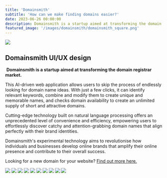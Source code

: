```yaml
---
title: 'Domainsmith'
subtitle: 'How can we make finding domains easier?'
date: 2023-06-26 00:00:00
description: Domainsmith is a startup aimed at transforming the domain registrar market.
featured_image: '/images/domainsmith/domainsmith_square.png'
---
```


<!-- <div><img src="/images/domainsmith/domainsmith_banner.png" class="banner"></div> -->

<div class="banner"><img src="/images/domainsmith/domainsmith_banner.png" class="banner_img"></div>

## Domainsmith UI/UX design
​
**Domainsmith is a startup aimed at transforming the domain registrar market.**

This AI-driven web application allows users to skip the process of endlessly looking for domain name ideas. With just a few clicks, it can identify relevant keywords, combine and modify them to create unique and memorable names, and checks domain availability to create an unlimited supply of short and attractive domains.

Cutting-edge technology built on natural language processing offers an unprecedented level of convenience and efficiency, empowering users to effortlessly discover catchy and attention-grabbing domain names that align perfectly with their brand identities.

Domainsmith's experimental technology aims to revolutionise how individuals and businesses develop online brands that amplify their online presence and contribute to their overall success.

Looking for a new domain for your website? [Find out more here.](https://www.domainsmith.co.uk/)

<div class="gallery" data-columns="2">
	<img src="/images/domainsmith/domainsmith_1.png">
    <img src="/images/domainsmith/domainsmith_2.png">
    <img src="/images/domainsmith/domainsmith_3.png">
    <img src="/images/domainsmith/domainsmith_4.png">
    <img src="/images/domainsmith/domainsmith_5.png">
    <img src="/images/domainsmith/domainsmith_6.png">
    <img src="/images/domainsmith/domainsmith_7.png">
    <img src="/images/domainsmith/domainsmith_8.png">
    <img src="/images/domainsmith/domainsmith_9.png">
    <img src="/images/domainsmith/domainsmith_10.png">
</div>
